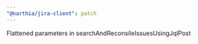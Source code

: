 ```yaml
---
"@narthia/jira-client": patch
---
```


Flattened parameters in searchAndReconsileIssuesUsingJqlPost
